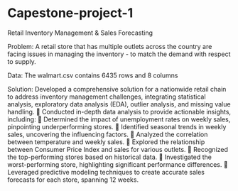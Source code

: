 # Capestone-project-1
Retail Inventory Management &amp; Sales Forecasting

Problem:
A retail store that has multiple outlets across the country are facing issues in managing the
inventory - to match the demand with respect to supply.

Data:
The walmart.csv contains 6435 rows and 8 columns

Solution:
Developed a comprehensive solution for a nationwide retail chain to address inventory management challenges, integrating statistical analysis, exploratory data analysis (EDA), outlier analysis, and missing value handling.
 Conducted in-depth data analysis to provide actionable insights, including:
 Determined the impact of unemployment rates on weekly sales, pinpointing underperforming stores.
 Identified seasonal trends in weekly sales, uncovering the influencing factors.
 Analyzed the correlation between temperature and weekly sales.
 Explored the relationship between Consumer Price Index and sales for various outlets.
 Recognized the top-performing stores based on historical data.
 Investigated the worst-performing store, highlighting significant performance differences.
 Leveraged predictive modeling techniques to create accurate sales forecasts for each store, spanning 12 weeks.
